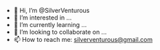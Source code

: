 - 👋 Hi, I’m @SilverVenturous
- 👀 I’m interested in ...
- 🌱 I’m currently learning ...
- 💞️ I’m looking to collaborate on ...
- 📫 How to reach me: silverventurous@gmail.com

<!---
SilverVenturous/SilverVenturous is a ✨ special ✨ repository because its `README.md` (this file) appears on your GitHub profile.
You can click the Preview link to take a look at your changes.
--->
